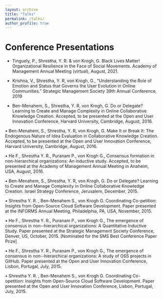 ```yaml
---
layout: archive
title: "Talks"
permalink: /talks/
author_profile: true
---
```


Conference Presentations
====== 

* Tinguely, P., Shrestha, Y. R. & von Krogh, G. Black Lives Matter! Organizational Resilience in the Face of Social Movements. Academy of Management Annual Meeting (virtual), August, 2021.

* Krishna, V., Shrestha, Y. R, von Krogh, G., "Understanding the Role of Emotion and Status that Governs the User Evolution in Online Communities." Strategic Management Society 39th Annual Conference, 2019

* Ben-Menahem, S., Shrestha, Y. R, von Krogh, G. Do or Delegate? Learning to Create and Manage Complexity in Online Collaborative Knowledge Creation. Accepted, to be presented at the Open and User Innovation Conference, Harvard University, Cambridge, August, 2016.

• Ben-Menahem, S., Shrestha, Y. R, von Krogh, G. Make It or Break It: The Endogenous Nature of Idea Evaluation in Collaborative Knowledge Creation. Accepted, to be presented at the Open and User Innovation Conference, Harvard University, Cambridge, August, 2016.

• He F., Shrestha Y. R., Puranam P., von Krogh G., Consensus formation in non-hierarchical organizations: An inductive study. Accepted, to be presented at the Academy of Management Annual Meeting in Anaheim, USA, August, 2016.

• Ben-Menahem, S., Shrestha, Y. R, von Krogh, G. Do or Delegate? Learning to Create and Manage Complexity in Online Collaborative Knowledge Creation. Israel Strategy Conference, Jerusalem, December, 2015.

• Shrestha Y. R. , Ben-Menahem S., von Krogh G. Coordinating Co-petition: Insights from Open-Source Cloud Software Development. Paper presented at the INFORMS Annual Meeting, Philadelphia, PA, USA, November, 2015.

• He F., Shrestha Y. R., Puranam P., von Krogh G., The emergence of consensus in non-‐hierarchical organizations: A Quantitative Inductive Study. Paper presented at the Strategic Management Society Conference, Denver, US, October, 2015. [Nominated for the SMS Best Conference Paper Prize]

• He F., Shrestha Y. R., Puranam P., von Krogh G., The emergence of consensus in non-‐hierarchical organizations: A study of OSS projects in GitHub. Paper presented at the Open and User Innovation Conference, Lisbon, Portugal, July, 2015.

• Shrestha Y. R. , Ben-Menahem S., von Krogh G. Coordinating Co-opetition: Insights from Open-Source Cloud Software Development. Paper presented at the Open and User Innovation Conference, Lisbon, Portugal, July, 2015.
